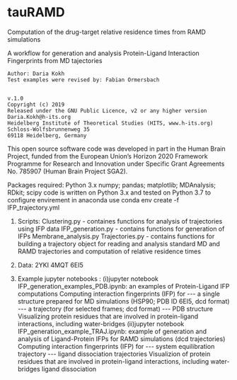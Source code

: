 # tauRAMD
Computation of the drug-target relative residence times from RAMD simulations


A workflow for generation and analysis Protein-Ligand Interaction Fingerprints from MD tajectories


    Author: Daria Kokh
    Test examples were revised by: Fabian Ormersbach 


    v.1.0
    Copyright (c) 2019
    Released under the GNU Public Licence, v2 or any higher version
    Daria.Kokh@h-its.org
    Heidelberg Institute of Theoretical Studies (HITS, www.h-its.org)
    Schloss-Wolfsbrunnenweg 35
    69118 Heidelberg, Germany
    

This open source software code was developed in part in the Human Brain Project, funded from the European Union’s Horizon 2020 Framework Programme for Research and Innovation under Specific Grant Agreements  No. 785907 (Human Brain Project  SGA2).

Packages required:
    Python 3.x
    numpy;    pandas;  matplotlib;  MDAnalysis;  RDkit;   scipy
    code is written on Python 3.x and tested on Python 3.7
    to configure envirement in anaconda use
    conda env create -f IFP_trajectory.yml



1. Scripts:
     Clustering.py   - containes functions for analysis of trajectories using IFP data
     IFP_generation.py  - contains functions for generation of IFPs
     Membrane_analysis.py
     Trajectories.py  - contains functions for building a trajectory object for reading and analysis standard MD and RAMD trajectories and computation of relative residence times

2. Data:
        2YKI
        4MQT
        6EI5
        
3. Example jupyter notebooks :
  (i)jupyter notebook IFP_generation_examples_PDB.ipynb: an examples of Protein-Ligand IFP computations
    Computing interaction fingerprints (IFP) for
     --- a single structure prepared for MD simulations (HSP90; PDB ID 6EI5, dcd format)
     --- a trajectory (for selected frames; dcd format)
     --- PDB structure
    Visualizing protein residues that are involved in protein-ligand interactions, including water-bridges
  (ii)jupyter notebook IFP_generation_example_TRAJ.ipynb: example of generation and analysis of Ligand-Protein IFPs for RAMD simulations (dcd trajectories)
     Computing interaction fingerprints (IFP) for
     --- system equilibration trajectory
     --- ligand dissociation trajectories
     Visualizion of protein residues that are involved in protein-ligand interactions, including water-bridges ligand dissociation
